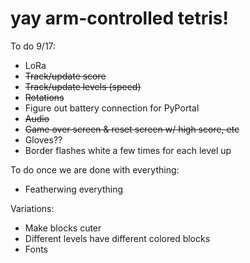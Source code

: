 # yay arm-controlled tetris!

To do 9/17:

- LoRa
- ~~Track/update score~~
- ~~Track/update levels (speed)~~
- ~~Rotations~~
- Figure out battery connection for PyPortal
- ~~Audio~~
- ~~Game over screen & reset screen w/ high score, etc~~
- Gloves??
- Border flashes white a few times for each level up


To do once we are done with everything:

- Featherwing everything

Variations:

- Make blocks cuter
- Different levels have different colored blocks
- Fonts
